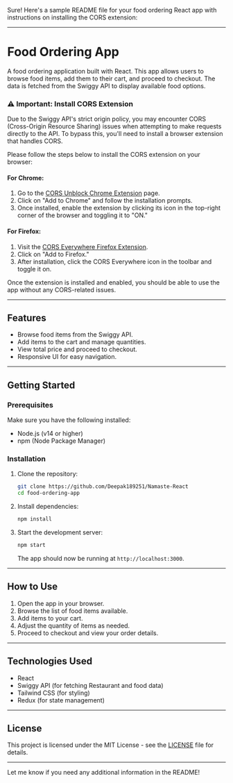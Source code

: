 Sure! Here's a sample README file for your food ordering React app with instructions on installing the CORS extension:

---

# Food Ordering App

A food ordering application built with React. This app allows users to browse food items, add them to their cart, and proceed to checkout. The data is fetched from the Swiggy API to display available food options.

### ⚠️ Important: Install CORS Extension

Due to the Swiggy API's strict origin policy, you may encounter CORS (Cross-Origin Resource Sharing) issues when attempting to make requests directly to the API. To bypass this, you'll need to install a browser extension that handles CORS.

Please follow the steps below to install the CORS extension on your browser:

#### For Chrome:
1. Go to the [CORS Unblock Chrome Extension](https://chromewebstore.google.com/detail/allow-cors-access-control/lhobafahddgcelffkeicbaginigeejlf) page.
2. Click on "Add to Chrome" and follow the installation prompts.
3. Once installed, enable the extension by clicking its icon in the top-right corner of the browser and toggling it to "ON."

#### For Firefox:
1. Visit the [CORS Everywhere Firefox Extension](https://addons.mozilla.org/en-US/firefox/addon/cors-everywhere/).
2. Click on "Add to Firefox."
3. After installation, click the CORS Everywhere icon in the toolbar and toggle it on.

Once the extension is installed and enabled, you should be able to use the app without any CORS-related issues.

---

## Features

- Browse food items from the Swiggy API.
- Add items to the cart and manage quantities.
- View total price and proceed to checkout.
- Responsive UI for easy navigation.

---

## Getting Started

### Prerequisites

Make sure you have the following installed:

- Node.js (v14 or higher)
- npm (Node Package Manager)

### Installation

1. Clone the repository:

   ```bash
   git clone https://github.com/Deepak189251/Namaste-React
   cd food-ordering-app
   ```

2. Install dependencies:

   ```bash
   npm install
   ```

3. Start the development server:

   ```bash
   npm start
   ```

   The app should now be running at `http://localhost:3000`.

---

## How to Use

1. Open the app in your browser.
2. Browse the list of food items available.
3. Add items to your cart.
4. Adjust the quantity of items as needed.
5. Proceed to checkout and view your order details.

---

## Technologies Used

- React
- Swiggy API (for fetching Restaurant and food data)
- Tailwind CSS (for styling)
- Redux (for state management)

---

## License

This project is licensed under the MIT License - see the [LICENSE](LICENSE) file for details.

---

Let me know if you need any additional information in the README!